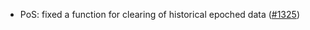 - PoS: fixed a function for clearing of historical epoched data
  ([\#1325](https://github.com/anoma/namada/pull/1325))
